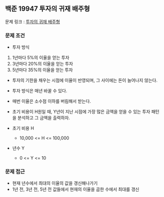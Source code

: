 ## 백준 19947 투자의 귀재 배주형

문제 링크 : [투자의 귀재 배주형](https://www.acmicpc.net/problem/19947)

### 문제 조건

- 투자 방식

1. 1년마다 5%의 이율을 얻는 투자
2. 3년마다 20%의 이율을 얻는 투자
3. 5년마다 35%의 이율을 얻는 투자

- 투자의 기한을 채우는 시점에 이율이 반영되며, 그 사이에는 돈이 늘어나지 않는다.
- 투자 방식은 매년 바꿀 수 있다.
- 매번 이율은 소수점 이하를 버림해서 받는다.
- 초기 비용이 H원일 때, Y년이 지난 시점에 가장 많은 금액을 얻을 수 있는 투자 패턴을 분석하고 그 금액을 출력하자.

- 초기 비용 H
    - 10,000 <= H <= 100,000
- 년수 Y
    - 0 <= Y <= 10

### 문제 접근

- 현재 년수에서 최대의 이율의 값을 갱신해나가기
- 1년 전, 3년 전, 5년 전 값들에서 현재의 이율을 곱한 수에서 최대를 갱신
